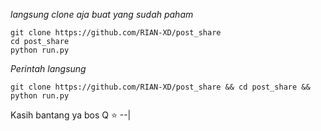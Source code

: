 _langsung clone aja buat yang sudah paham_
````
git clone https://github.com/RIAN-XD/post_share
cd post_share
python run.py
````
_Perintah langsung_
````
git clone https://github.com/RIAN-XD/post_share && cd post_share && python run.py
````
Kasih bantang ya bos Q ⭐
--|

